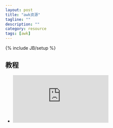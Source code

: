 ```yaml
--- 
layout: post 
title: "awk资源" 
tagline: "" 
description: "" 
category: resource 
tags: [awk] 
--- 
```

{% include JB/setup %}

## 教程

* ![awk手册](http://www.aslibra.com/doc/awk.htm)
